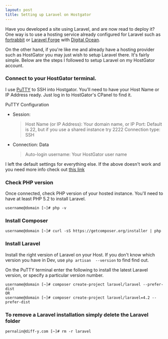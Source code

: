 ```yaml
---
layout: post
title: Setting up Laravel on Hostgator
---
```


Have you developed a site using Laravel, and are now read to deploy it? One way is to use a 
hosting service already configured for Laravel such as [fortrabbit](http://www.fortrabbit.com/) or [Laravel Forge](https://forge.laravel.com/) with [Digital Ocean](https://www.digitalocean.com/).

On the other hand, if you're like me and already have a hosting provider such as HostGator you may just wish to setup 
Laravel there. It's fairly simple. Below are the steps I followed to setup Laravel on my HostGator 
account.

### Connect to your HostGator terminal. 
I use [PuTTY](http://www.putty.org/) to SSH into Hostgator. You'll need to have your Host 
Name or IP Address ready. Just log in to HostGator's CPanel to find it.

PuTTY Configuration

*    Session:
     > Host Name (or IP Address): Your domain name, or IP
     > Port: Default is 22, but if you use a shared instance try 2222
     > Connection type: SSH
*    Connection: Data
     > Auto-login username: Your HostGator user name

I left the default settings for everything else. If the above doesn't work and you need more info check out [this 
link](https://support.hostgator.com/articles/specialized-help/technical/ssh-keying-through-putty-on-windows-or-linux)

### Check PHP version

Once connected, check PHP version of your hosted instance. You'll need to have at least PHP 5.2 to install Laravel.

    username@domain [~]# php -v

### Install Composer
    username@domain [~]# curl -sS https://getcomposer.org/installer | php

### Install Laravel
Install the right version of Laravel on your Host. If you don't know which version you have in Dev, use `php artisan 
--version` to find find out.

On the PuTTY terminal enter the following to install the latest Laravel version, or specify a particular version number.

    username@domain [~]# composer create-project laravel/laravel --prefer-dist
    OR
    username@domain [~]# composer create-project laravel/laravel=4.2 --prefer-dist



### To remove a Laravel installation simply delete the Laravel folder
    pernalin@diff-y.com [~]# rm -r laravel